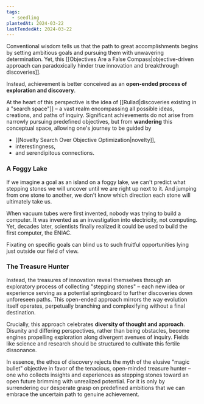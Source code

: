 ```yaml
---
tags:
  - seedling
plantedAt: 2024-03-22
lastTendedAt: 2024-03-22
---
```

Conventional wisdom tells us that the path to great accomplishments begins by setting ambitious goals and pursuing them with unwavering determination. Yet, this [[Objectives Are a False Compass|objective-driven approach can paradoxically hinder true innovation and breakthrough discoveries]].

Instead, achievement is better conceived as an **open-ended process of exploration and discovery**.

At the heart of this perspective is the idea of [[Ruliad|discoveries existing in a "search space"]] – a vast realm encompassing all possible ideas, creations, and paths of inquiry. Significant achievements do not arise from narrowly pursuing predefined objectives, but from **wandering** this conceptual space, allowing one's journey to be guided by

- [[Novelty Search Over Objective Optimization|novelty]],
- interestingness,
- and serendipitous connections.

### A Foggy Lake

If we imagine a goal as an island on a foggy lake, we can't predict what stepping stones we will uncover until we are right up next to it. And jumping from one stone to another, we don't know which direction each stone will ultimately take us.

When vacuum tubes were first invented, nobody was trying to build a computer. It was invented as an investigation into electricity, not computing. Yet, decades later, scientists finally realized it could be used to build the first computer, the ENIAC.

Fixating on specific goals can blind us to such fruitful opportunities lying just outside our field of view.

### The Treasure Hunter

Instead, the treasures of innovation reveal themselves through an exploratory process of collecting "stepping stones" – each new idea or experience serving as a potential springboard to further discoveries down unforeseen paths. This open-ended approach mirrors the way evolution itself operates, perpetually branching and complexifying without a final destination.

Crucially, this approach celebrates **diversity of thought and approach**. Disunity and differing perspectives, rather than being obstacles, become engines propelling exploration along divergent avenues of inquiry. Fields like science and research should be structured to cultivate this fertile dissonance.

In essence, the ethos of discovery rejects the myth of the elusive "magic bullet" objective in favor of the tenacious, open-minded treasure hunter – one who collects insights and experiences as stepping stones toward an open future brimming with unrealized potential. For it is only by surrendering our desperate grasp on predefined ambitions that we can embrace the uncertain path to genuine achievement.
